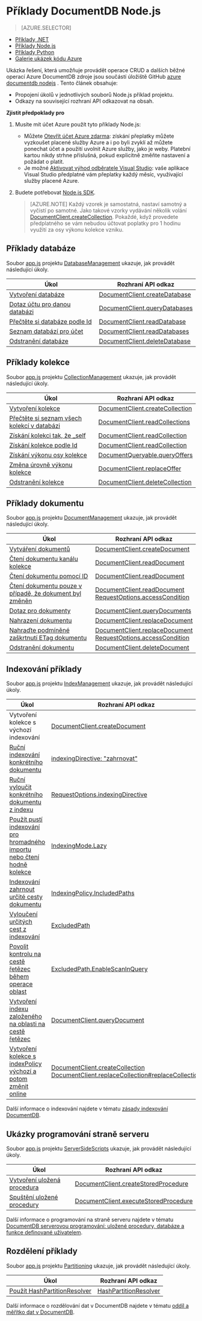 <properties
    pageTitle="Příklady NoSQL Node.js pro DocumentDB | Microsoft Azure"
    description="Najdete NoSQL Node.js příklady github pro běžné úkoly v DocumentDB, včetně operace CRUD pro JSON dokumenty v databázích NoSQL."
    keywords="Příklady Node.js"
    services="documentdb"
    authors="moderakh"
    manager="jhubbard"
    editor="monicar"
    documentationCenter="nodejs"/>

<tags
    ms.service="documentdb"
    ms.workload="data-services"
    ms.tgt_pltfrm="na"
    ms.devlang="na"
    ms.topic="article"
    ms.date="10/03/2016"
    ms.author="moderakh"/>


# <a name="documentdb-nodejs-examples"></a>Příklady DocumentDB Node.js

> [AZURE.SELECTOR]
- [Příklady .NET](documentdb-dotnet-samples.md)
- [Příklady Node.js](documentdb-nodejs-samples.md)
- [Příklady Python](documentdb-python-samples.md)
- [Galerie ukázek kódu Azure](https://azure.microsoft.com/documentation/samples/?service=documentdb)

Ukázka řešení, která umožňuje provádět operace CRUD a dalších běžné operací Azure DocumentDB zdroje jsou součástí úložiště GitHub [azure documentdb nodejs](https://github.com/Azure/azure-documentdb-node/tree/master/samples) . Tento článek obsahuje:

- Propojení úkolů v jednotlivých souborů Node.js příklad projektu.
- Odkazy na související rozhraní API odkazovat na obsah.

**Zjistit předpoklady pro**

1. Musíte mít účet Azure použít tyto příklady Node.js:
    - Můžete [Otevřít účet Azure zdarma](https://azure.microsoft.com/pricing/free-trial/): získání přeplatky můžete vyzkoušet placené služby Azure a i po byli zvyklí až můžete ponechat účet a použití uvolnit Azure služby, jako je weby. Platební kartou nikdy strhne příslušná, pokud explicitně změňte nastavení a požádat o platit.
   - Je možné [Aktivovat výhod odběratele Visual Studio](https://azure.microsoft.com/pricing/member-offers/msdn-benefits-details/): vaše aplikace Visual Studio předplatné vám přeplatky každý měsíc, využívající služby placené Azure.
2. Budete potřebovat [Node.js SDK](documentdb-sdk-node.md).

    > [AZURE.NOTE] Každý vzorek je samostatná, nastaví samotný a vyčistí po samotné. Jako takové vzorky vydávání několik volání [DocumentClient.createCollection](http://azure.github.io/azure-documentdb-node/DocumentClient.html#createCollection). Pokaždé, když provedete předplatného se vám nebudou účtovat poplatky pro 1 hodinu využití za osy výkonu kolekce vzniku.

## <a name="database-examples"></a>Příklady databáze

Soubor [app.js](https://github.com/Azure/azure-documentdb-node/blob/master/samples/DatabaseManagement/app.js) projektu [DatabaseManagement](https://github.com/Azure/azure-documentdb-node/tree/master/samples/DatabaseManagement) ukazuje, jak provádět následující úkoly.

Úkol | Rozhraní API odkaz
--- | ---
[Vytvoření databáze](https://github.com/Azure/azure-documentdb-node/blob/ef53e5f6707a5dc45920fb6ad54d9c7e008a6c18/samples/DocumentDB.Samples.DatabaseManagement/app.js#L121-L131) | [DocumentClient.createDatabase](http://azure.github.io/azure-documentdb-node/DocumentClient.html#createDatabase)
[Dotaz účtu pro danou databázi](https://github.com/Azure/azure-documentdb-node/blob/ef53e5f6707a5dc45920fb6ad54d9c7e008a6c18/samples/DocumentDB.Samples.DatabaseManagement/app.js#L146-L171) | [DocumentClient.queryDatabases](http://azure.github.io/azure-documentdb-node/DocumentClient.html#queryDatabases)
[Přečtěte si databáze podle Id](https://github.com/Azure/azure-documentdb-node/blob/ef53e5f6707a5dc45920fb6ad54d9c7e008a6c18/samples/DocumentDB.Samples.DatabaseManagement/app.js#L89-L99) | [DocumentClient.readDatabase](http://azure.github.io/azure-documentdb-node/DocumentClient.html#readDatabase)
[Seznam databází pro účet](https://github.com/Azure/azure-documentdb-node/blob/ef53e5f6707a5dc45920fb6ad54d9c7e008a6c18/samples/DocumentDB.Samples.DatabaseManagement/app.js#L111-L119) | [DocumentClient.readDatabases](http://azure.github.io/azure-documentdb-node/DocumentClient.html#readDatabase)
[Odstranění databáze](https://github.com/Azure/azure-documentdb-node/blob/ef53e5f6707a5dc45920fb6ad54d9c7e008a6c18/samples/DocumentDB.Samples.DatabaseManagement/app.js#L133-L144) | [DocumentClient.deleteDatabase](http://azure.github.io/azure-documentdb-node/DocumentClient.html#deleteDatabase)

## <a name="collection-examples"></a>Příklady kolekce

Soubor [app.js](https://github.com/Azure/azure-documentdb-node/blob/master/samples/CollectionManagement/app.js) projektu [CollectionManagement](https://github.com/Azure/azure-documentdb-node/tree/master/samples/CollectionManagement) ukazuje, jak provádět následující úkoly.

Úkol | Rozhraní API odkaz
--- | ---
[Vytvoření kolekce](https://github.com/Azure/azure-documentdb-node/blob/ef53e5f6707a5dc45920fb6ad54d9c7e008a6c18/samples/DocumentDB.Samples.CollectionManagement/app.js#L97-L118) | [DocumentClient.createCollection](http://azure.github.io/azure-documentdb-node/DocumentClient.html#createCollection)
[Přečtěte si seznam všech kolekcí v databázi](https://github.com/Azure/azure-documentdb-node/blob/ef53e5f6707a5dc45920fb6ad54d9c7e008a6c18/samples/DocumentDB.Samples.CollectionManagement/app.js#L120-L130) | [DocumentClient.readCollections](http://azure.github.io/azure-documentdb-node/DocumentClient.html#readCollections)
[Získání kolekci tak, že _self](https://github.com/Azure/azure-documentdb-node/blob/ef53e5f6707a5dc45920fb6ad54d9c7e008a6c18/samples/DocumentDB.Samples.CollectionManagement/app.js#L132-L141) | [DocumentClient.readCollection](http://azure.github.io/azure-documentdb-node/DocumentClient.html#readCollection)
[Získání kolekce podle Id](https://github.com/Azure/azure-documentdb-node/blob/ef53e5f6707a5dc45920fb6ad54d9c7e008a6c18/samples/DocumentDB.Samples.CollectionManagement/app.js#L143-L156) | [DocumentClient.readCollection](http://azure.github.io/azure-documentdb-node/DocumentClient.html#readCollection)
[Získání výkonu osy kolekce](https://github.com/Azure/azure-documentdb-node/blob/ef53e5f6707a5dc45920fb6ad54d9c7e008a6c18/samples/DocumentDB.Samples.CollectionManagement/app.js#L158-L186) | [DocumentQueryable.queryOffers](http://azure.github.io/azure-documentdb-node/DocumentClient.html#queryOffers)
[Změna úrovně výkonu kolekce](https://github.com/Azure/azure-documentdb-node/blob/ef53e5f6707a5dc45920fb6ad54d9c7e008a6c18/samples/DocumentDB.Samples.CollectionManagement/app.js#L188-L202) | [DocumentClient.replaceOffer](http://azure.github.io/azure-documentdb-node/DocumentClient.html#replaceOffer)
[Odstranění kolekce](https://github.com/Azure/azure-documentdb-node/blob/ef53e5f6707a5dc45920fb6ad54d9c7e008a6c18/samples/DocumentDB.Samples.CollectionManagement/app.js#L204-L215) | [DocumentClient.deleteCollection](http://azure.github.io/azure-documentdb-node/DocumentClient.html#deleteCollection)

## <a name="document-examples"></a>Příklady dokumentu

Soubor [app.js](https://github.com/Azure/azure-documentdb-node/blob/master/samples/DocumentManagement/app.js) projektu [DocumentManagement](https://github.com/Azure/azure-documentdb-node/tree/master/samples/DocumentManagement) ukazuje, jak provádět následující úkoly.

Úkol | Rozhraní API odkaz
--- | ---
[Vytváření dokumentů](https://github.com/Azure/azure-documentdb-node/blob/ef53e5f6707a5dc45920fb6ad54d9c7e008a6c18/samples/DocumentDB.Samples.DocumentManagement/app.js#L153-L177) | [DocumentClient.createDocument](http://azure.github.io/azure-documentdb-node/DocumentClient.html#createDocument)
[Čtení dokumentu kanálu kolekce](https://github.com/Azure/azure-documentdb-node/blob/ef53e5f6707a5dc45920fb6ad54d9c7e008a6c18/samples/DocumentDB.Samples.DocumentManagement/app.js#L179-L189) | [DocumentClient.readDocument](http://azure.github.io/azure-documentdb-node/DocumentClient.html#readDocument)
[Čtení dokumentu pomocí ID](https://github.com/Azure/azure-documentdb-node/blob/ef53e5f6707a5dc45920fb6ad54d9c7e008a6c18/samples/DocumentDB.Samples.DocumentManagement/app.js#L191-L201) | [DocumentClient.readDocument](http://azure.github.io/azure-documentdb-node/DocumentClient.html#readDocument)
[Čtení dokumentu pouze v případě, že dokument byl změněn](https://github.com/Azure/azure-documentdb-node/blob/0778eadea7abb2af41e8c22a239dc872c584f421/samples/DocumentManagement/app.js#L79-L107) | [DocumentClient.readDocument](http://azure.github.io/azure-documentdb-node/DocumentClient.html#readDocument)<br/>[RequestOptions.accessCondition](http://azure.github.io/azure-documentdb-node/global.html#RequestOptions)
[Dotaz pro dokumenty](https://github.com/Azure/azure-documentdb-node/blob/ef53e5f6707a5dc45920fb6ad54d9c7e008a6c18/samples/DocumentDB.Samples.DocumentManagement/app.js#L82-L110) | [DocumentClient.queryDocuments](http://azure.github.io/azure-documentdb-node/DocumentClient.html#queryDocuments)
[Nahrazení dokumentu](https://github.com/Azure/azure-documentdb-node/blob/ef53e5f6707a5dc45920fb6ad54d9c7e008a6c18/samples/DocumentDB.Samples.DocumentManagement/app.js#L112-L119) |  [DocumentClient.replaceDocument](http://azure.github.io/azure-documentdb-node/DocumentClient.html#replaceDocument)
[Nahraďte podmíněné zaškrtnutí ETag dokumentu](https://github.com/Azure/azure-documentdb-node/blob/0778eadea7abb2af41e8c22a239dc872c584f421/samples/DocumentManagement/app.js#L147-L164) |  [DocumentClient.replaceDocument](http://azure.github.io/azure-documentdb-node/DocumentClient.html#replaceDocument)<br/>[RequestOptions.accessCondition](http://azure.github.io/azure-documentdb-node/global.html#RequestOptions)
[Odstranění dokumentu](https://github.com/Azure/azure-documentdb-node/blob/ef53e5f6707a5dc45920fb6ad54d9c7e008a6c18/samples/DocumentDB.Samples.DocumentManagement/app.js#L122-L133) | [DocumentClient.deleteDocument](http://azure.github.io/azure-documentdb-node/DocumentClient.html#deleteDocument)

## <a name="indexing-examples"></a>Indexování příklady

Soubor [app.js](https://github.com/Azure/azure-documentdb-node/blob/master/samples/IndexManagement/app.js) projektu [IndexManagement](https://github.com/Azure/azure-documentdb-node/tree/master/samples/IndexManagement) ukazuje, jak provádět následující úkoly.

Úkol | Rozhraní API odkaz
--- | ---
Vytvoření kolekce s výchozí indexování | [DocumentClient.createDocument](http://azure.github.io/azure-documentdb-node/DocumentClient.html)
[Ruční indexování konkrétního dokumentu](https://github.com/Azure/azure-documentdb-node/blob/ef53e5f6707a5dc45920fb6ad54d9c7e008a6c18/samples/DocumentDB.Samples.IndexManagement/app.js#L185-L238) | [indexingDirective: "zahrnovat"](http://azure.github.io/azure-documentdb-node/global.html#indexingDirective)
[Ruční vyloučit konkrétního dokumentu z indexu](https://github.com/Azure/azure-documentdb-node/blob/ef53e5f6707a5dc45920fb6ad54d9c7e008a6c18/samples/DocumentDB.Samples.IndexManagement/app.js#L120-L183) | [RequestOptions.indexingDirective](http://azure.github.io/azure-documentdb-node/global.html#RequestOptions)
[Použít pustí indexování pro hromadného importu nebo čtení hodně kolekce](https://github.com/Azure/azure-documentdb-node/blob/ef53e5f6707a5dc45920fb6ad54d9c7e008a6c18/samples/DocumentDB.Samples.IndexManagement/app.js#L240-L269) | [IndexingMode.Lazy](http://azure.github.io/azure-documentdb-node/global.html#IndexingMode)
[Indexování zahrnout určité cesty dokumentu](https://github.com/Azure/azure-documentdb-node/blob/ef53e5f6707a5dc45920fb6ad54d9c7e008a6c18/samples/DocumentDB.Samples.IndexManagement/app.js#L433-L444) | [IndexingPolicy.IncludedPaths](http://azure.github.io/azure-documentdb-node/global.html#IndexingPolicy)
[Vyloučení určitých cest z indexování](https://github.com/Azure/azure-documentdb-node/blob/ef53e5f6707a5dc45920fb6ad54d9c7e008a6c18/samples/DocumentDB.Samples.IndexManagement/app.js#L427-L450) | [ExcludedPath](http://azure.github.io/azure-documentdb-node/global.html#IndexingPolicy)
[Povolit kontrolu na cestě řetězec během operace oblast](https://github.com/Azure/azure-documentdb-node/blob/ef53e5f6707a5dc45920fb6ad54d9c7e008a6c18/samples/DocumentDB.Samples.IndexManagement/app.js#L271-L347)| [ExcludedPath.EnableScanInQuery](http://azure.github.io/azure-documentdb-node/global.html#FeedOptions)
[Vytvoření indexu založeného na oblasti na cestě řetězec](https://github.com/Azure/azure-documentdb-node/blob/ef53e5f6707a5dc45920fb6ad54d9c7e008a6c18/samples/DocumentDB.Samples.IndexManagement/app.js#L349-L425) | [DocumentClient.queryDocument](http://azure.github.io/azure-documentdb-node/DocumentClient.html#queryDocument)
[Vytvoření kolekce s indexPolicy výchozí a potom změnit online](https://github.com/Azure/azure-documentdb-node/blob/ef53e5f6707a5dc45920fb6ad54d9c7e008a6c18/samples/DocumentDB.Samples.IndexManagement/app.js#L519-L614) | [DocumentClient.createCollection](http://azure.github.io/azure-documentdb-node/DocumentClient.html#createCollection)<br> [DocumentClient.replaceCollection#replaceCollection](http://azure.github.io/azure-documentdb-node/DocumentClient.html)

Další informace o indexování najdete v tématu [zásady indexování DocumentDB](documentdb-indexing-policies.md).

## <a name="server-side-programming-examples"></a>Ukázky programování straně serveru

Soubor [app.js](https://github.com/Azure/azure-documentdb-node/blob/master/samples/ServerSideScripts/app.js) projektu [ServerSideScripts](https://github.com/Azure/azure-documentdb-node/tree/master/samples/ServerSideScripts) ukazuje, jak provádět následující úkoly.

Úkol | Rozhraní API odkaz
--- | ---
[Vytvoření uložená procedura](https://github.com/Azure/azure-documentdb-node/blob/ef53e5f6707a5dc45920fb6ad54d9c7e008a6c18/samples/DocumentDB.Samples.ServerSideScripts/app.js#L44-L71) | [DocumentClient.createStoredProcedure](http://azure.github.io/azure-documentdb-node/DocumentClient.html#createStoredProcedure)
[Spuštění uložené procedury](https://github.com/Azure/azure-documentdb-node/blob/ef53e5f6707a5dc45920fb6ad54d9c7e008a6c18/samples/DocumentDB.Samples.ServerSideScripts/app.js#L73-L90) | [DocumentClient.executeStoredProcedure](http://azure.github.io/azure-documentdb-node/DocumentClient.html#executeStoredProcedure)

Další informace o programování na straně serveru najdete v tématu [DocumentDB serverovou programování: uložené procedury, databáze a funkce definované uživatelem](documentdb-programming.md).

## <a name="partitioning-examples"></a>Rozdělení příklady

Soubor [app.js](https://github.com/Azure/azure-documentdb-node/blob/master/samples/Partitioning/app.js) projektu [Partitioning](https://github.com/Azure/azure-documentdb-node/tree/master/samples/Partitioning) ukazuje, jak provádět následující úkoly.

Úkol | Rozhraní API odkaz
--- | ---
[Použít HashPartitionResolver](https://github.com/Azure/azure-documentdb-node/blob/ce0fc3c4e70b0279091a1e03620a668d93a14fc2/samples/Partitioning/app.js#L53-L103) | [HashPartitionResolver](http://azure.github.io/azure-documentdb-node/HashPartitionResolver.html)

Další informace o rozdělování dat v DocumentDB najdete v tématu [oddíl a měřítko dat v DocumentDB](documentdb-partition-data.md).
